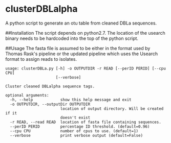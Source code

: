 # clusterDBLalpha
A python script to generate an otu table from cleaned DBLa sequences.

##Installation
The script depends on python2.7. The location of the usearch binary needs to be hardcoded into the top of the python script.

##Usage
The fasta file is assumed to be either in the format used by Thomas Rask's pipeline or the updated pipeline which uses the Usearch format to assign reads to isolates.
```
usage: clusterDBLa.py [-h] -o OUTPUTDIR -r READ [--perID PERID] [--cpu CPU]
                      [--verbose]

Cluster cleaned DBLalpha sequence tags.

optional arguments:
  -h, --help            show this help message and exit
  -o OUTPUTDIR, --outputDir OUTPUTDIR
                        location of output directory. Will be created if it
                        doesn't exist
  -r READ, --read READ  location of fasta file containing sequences.
  --perID PERID         percentage ID threshold. (default=0.96)
  --cpu CPU             number of cpus to use. (default=1)
  --verbose             print verbose output (default=False)
```

